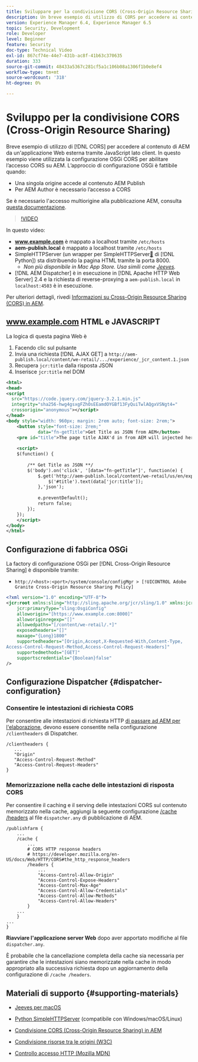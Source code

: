 ```yaml
---
title: Sviluppare per la condivisione CORS (Cross-Origin Resource Sharing) con AEM
description: Un breve esempio di utilizzo di CORS per accedere ai contenuti di AEM da un’applicazione web esterna tramite JavaScript lato client.
version: Experience Manager 6.4, Experience Manager 6.5
topic: Security, Development
role: Developer
level: Beginner
feature: Security
doc-type: Technical Video
exl-id: 867cf74e-44e7-431b-ac8f-41b63c370635
duration: 333
source-git-commit: 48433a5367c281cf5a1c106b08a1306f1b0e8ef4
workflow-type: tm+mt
source-wordcount: '318'
ht-degree: 0%

---
```


# Sviluppo per la condivisione CORS (Cross-Origin Resource Sharing)

Breve esempio di utilizzo di [!DNL CORS] per accedere al contenuto di AEM da un&#39;applicazione Web esterna tramite JavaScript lato client. In questo esempio viene utilizzata la configurazione OSGi CORS per abilitare l’accesso CORS su AEM. L’approccio di configurazione OSGi è fattibile quando:

* Una singola origine accede al contenuto AEM Publish
* Per AEM Author è necessario l’accesso a CORS

Se è necessario l&#39;accesso multiorigine alla pubblicazione AEM, consulta [questa documentazione](https://experienceleague.adobe.com/docs/experience-manager-learn/getting-started-with-aem-headless/deployments/configurations/cors.html?lang=it#dispatcher-configuration).

>[!VIDEO](https://video.tv.adobe.com/v/326687?quality=12&learn=on&captions=ita)

In questo video:

* **www.example.com** è mappato a localhost tramite `/etc/hosts`
* **aem-publish.local** è mappato a localhost tramite `/etc/hosts`
* SimpleHTTPServer (un wrapper per SimpleHTTPServer[&#128279;](https://docs.python.org/2/library/simplehttpserver.html) di [!DNL Python]) sta distribuendo la pagina HTML tramite la porta 8000.
   * _Non più disponibile in Mac App Store. Usa simili come [Jeeves](https://apps.apple.com/us/app/jeeves-local-http-server/id980824182?mt=12)._
* [!DNL AEM Dispatcher] è in esecuzione in [!DNL Apache HTTP Web Server] 2.4 e la richiesta di reverse-proxying a `aem-publish.local` in `localhost:4503` è in esecuzione.

Per ulteriori dettagli, rivedi [Informazioni su Cross-Origin Resource Sharing (CORS) in AEM](./understand-cross-origin-resource-sharing.md).

## www.example.com HTML e JAVASCRIPT

La logica di questa pagina Web è

1. Facendo clic sul pulsante
1. Invia una richiesta [!DNL AJAX GET] a `http://aem-publish.local/content/we-retail/.../experience/_jcr_content.1.json`
1. Recupera `jcr:title` dalla risposta JSON
1. Inserisce `jcr:title` nel DOM

```xml
<html>
<head>
<script
  src="https://code.jquery.com/jquery-3.2.1.min.js"
  integrity="sha256-hwg4gsxgFZhOsEEamdOYGBf13FyQuiTwlAQgxVSNgt4="
  crossorigin="anonymous"></script>   
</head>
<body style="width: 960px; margin: 2rem auto; font-size: 2rem;">
    <button style="font-size: 2rem;"
            data="fn-getTitle">Get Title as JSON from AEM</button>
    <pre id="title">The page title AJAX'd in from AEM will injected here</pre>
    
    <script>
    $(function() { 
        
        /** Get Title as JSON **/
        $('body').on('click', '[data="fn-getTitle"]', function(e) { 
            $.get('http://aem-publish.local/content/we-retail/us/en/experience/_jcr_content.1.json', function(data) {
                $('#title').text(data['jcr:title']);
            },'json');
            
            e.preventDefault();
            return false;
        });
    });
    </script>
</body>
</html>
```

## Configurazione di fabbrica OSGi

La factory di configurazione OSGi per [!DNL Cross-Origin Resource Sharing] è disponibile tramite:

* `http://<host>:<port>/system/console/configMgr > [!UICONTROL Adobe Granite Cross-Origin Resource Sharing Policy]`

```xml
<?xml version="1.0" encoding="UTF-8"?>
<jcr:root xmlns:sling="http://sling.apache.org/jcr/sling/1.0" xmlns:jcr="http://www.jcp.org/jcr/1.0"
    jcr:primaryType="sling:OsgiConfig"
    alloworigin="[https://www.example.com:8000]"
    alloworiginregexp="[]"
    allowedpaths="[/content/we-retail/.*]"
    exposedheaders="[]"
    maxage="{Long}1800"
    supportedheaders="[Origin,Accept,X-Requested-With,Content-Type,
Access-Control-Request-Method,Access-Control-Request-Headers]"
    supportedmethods="[GET]"
    supportscredentials="{Boolean}false"
/>
```

## Configurazione Dispatcher {#dispatcher-configuration}

### Consentire le intestazioni di richiesta CORS

Per consentire alle intestazioni di richiesta HTTP [di passare ad AEM per l&#39;elaborazione](https://experienceleague.adobe.com/docs/experience-manager-dispatcher/using/configuring/dispatcher-configuration.html?lang=it#specifying-the-http-headers-to-pass-through-clientheaders), devono essere consentite nella configurazione `/clientheaders` di Dispatcher.

```
/clientheaders {
   ...
   "Origin"
   "Access-Control-Request-Method"
   "Access-Control-Request-Headers"
}
```

### Memorizzazione nella cache delle intestazioni di risposta CORS

Per consentire il caching e il serving delle intestazioni CORS sul contenuto memorizzato nella cache, aggiungi la seguente configurazione [/cache /headers](https://experienceleague.adobe.com/docs/experience-manager-dispatcher/using/configuring/dispatcher-configuration.html?lang=it#caching-http-response-headers) al file `dispatcher.any` di pubblicazione di AEM.

```
/publishfarm {
    ...
    /cache {
        ...
        # CORS HTTP response headers
        # https://developer.mozilla.org/en-US/docs/Web/HTTP/CORS#the_http_response_headers
        /headers {
            ...
            "Access-Control-Allow-Origin"
            "Access-Control-Expose-Headers"
            "Access-Control-Max-Age"
            "Access-Control-Allow-Credentials"
            "Access-Control-Allow-Methods"
            "Access-Control-Allow-Headers"
        }
    ...
    }
...
}
```

**Riavviare l&#39;applicazione server Web** dopo aver apportato modifiche al file `dispatcher.any`.

È probabile che la cancellazione completa della cache sia necessaria per garantire che le intestazioni siano memorizzate nella cache in modo appropriato alla successiva richiesta dopo un aggiornamento della configurazione di `/cache /headers`.

## Materiali di supporto {#supporting-materials}

* [Jeeves per macOS](https://apps.apple.com/us/app/jeeves-local-http-server/id980824182?mt=12)
* [Python SimpleHTTPServer](https://docs.python.o:qrg/2/library/simplehttpserver.html) (compatibile con Windows/macOS/Linux)

* [Condivisione CORS (Cross-Origin Resource Sharing) in AEM](./understand-cross-origin-resource-sharing.md)
* [Condivisione risorse tra le origini (W3C)](https://www.w3.org/TR/cors/)
* [Controllo accesso HTTP (Mozilla MDN)](https://developer.mozilla.org/en-US/docs/Web/HTTP/Access_control_CORS)
